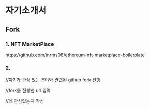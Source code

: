 # 자기소개서
## Fork
### 1. NFT MarketPlace
https://github.com/tnrms08/ethereum-nft-marketplace-boilerplate

### 2. 


//자기가 관심 있는 분야와 관련된 github fork 진행

//fork를 진행한 url 입력

//왜 관심있는지 작성
